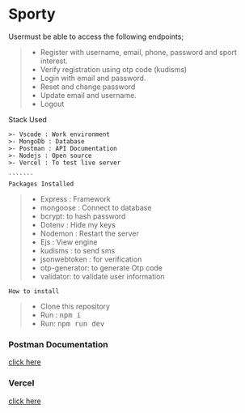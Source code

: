 # Sporty
Usermust be able to access the following endpoints;
>- Register with username, email, phone, password and sport interest.
>- Verify registration using otp code (kudisms)
>- Login with email and password.
>- Reset and change password
>- Update email and username.
>- Logout

Stack Used
```````````
>- Vscode : Work environment
>- MongoDb : Database
>- Postman : API Documentation
>- Nodejs : Open source
>- Vercel : To test live server

```````
Packages Installed
````````````
>- Express : Framework
>- mongoose : Connect to database
>- bcrypt: to hash password
>- Dotenv : Hide my keys
>- Nodemon : Restart the server
>- Ejs : View engine
>- kudisms : to send sms
>- jsonwebtoken : for verification
>- otp-generator: to generate Otp code
>- validator: to validate user information


``````````````
How to install
``````````````
>- Clone this repository
>- Run : <kbd>npm i </kbd>
>- Run: <kbd>npm run dev <kbd>

### Postman Documentation
[click here](https://documenter.getpostman.com/view/22271662/2s8YYEQQkr)


### Vercel
[click here](https://gofarm-ng.vercel.app/)




